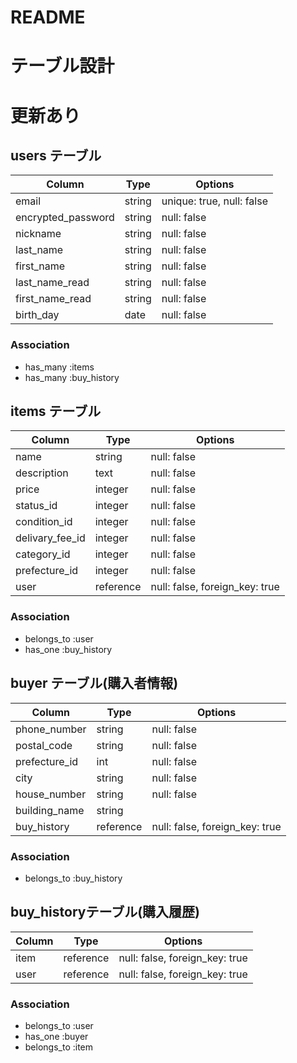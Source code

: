 # README

# テーブル設計


# 更新あり
## users テーブル
| Column             | Type      | Options     |
| ------------------ | --------- | ----------- |
| email              | string    | unique: true, null: false |
| encrypted_password | string    | null: false |
| nickname           | string    | null: false |
| last_name          | string    | null: false |
| first_name         | string    | null: false |
| last_name_read     | string    | null: false |
| first_name_read    | string    | null: false |
| birth_day          | date      | null: false |

### Association
- has_many  :items
- has_many  :buy_history

## items テーブル
| Column          | Type      | Options     |
| --------------- | --------- | ----------- |
| name            | string    | null: false |  商品名
| description     | text      | null: false |  商品説明
| price           | integer   | null: false |  販売価格
| status_id       | integer   | null: false |  発送までの日数
| condition_id    | integer   | null: false |  商品の状態
| delivary_fee_id | integer   | null: false |  配送料の負担
| category_id     | integer   | null: false |  カテゴリー
| prefecture_id   | integer   | null: false |  発送元の地域
| user            | reference | null: false, foreign_key: true |  出品者名

### Association
- belongs_to   :user
- has_one      :buy_history

## buyer テーブル(購入者情報)
| Column        | Type      | Options     |
| ------------- | --------- | ----------- |
| phone_number  | string    | null: false |  電話番号
| postal_code   | string    | null: false |  郵便番号
| prefecture_id | int       | null: false |  都道府県
| city          | string    | null: false |  市町村
| house_number  | string    | null: false |  番地
| building_name | string    |             |  建物名
| buy_history   | reference | null: false, foreign_key: true |  購入履歴

### Association
- belongs_to  :buy_history


## buy_historyテーブル(購入履歴)
| Column          | Type      | Options     |
| --------------- | --------- | ----------- |
| item            | reference | null: false, foreign_key: true |
| user            | reference | null: false, foreign_key: true |

### Association
- belongs_to :user
- has_one    :buyer
- belongs_to :item